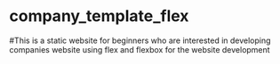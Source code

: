 # company_template_flex
#This is a static website for beginners who are interested in developing companies website using flex and flexbox for the website development
